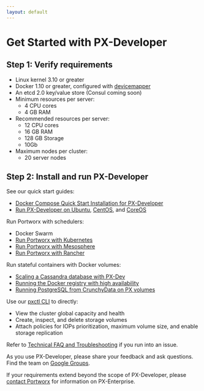 ```yaml
---
layout: default
---
```

# Get Started with PX-Developer

## Step 1: Verify requirements

* Linux kernel 3.10 or greater
* Docker 1.10 or greater, configured with [devicemapper](https://docs.docker.com/engine/userguide/storagedriver/device-mapper-driver/#/configure-docker-with-devicemapper)
* An etcd 2.0 key/value store (Consul coming soon)
* Minimum resources per server:
  * 4 CPU cores
  * 4 GB RAM
* Recommended resources per server:
  * 12 CPU cores
  * 16 GB RAM
  * 128 GB Storage
  * 10Gb
* Maximum nodes per cluster:
  * 20 server nodes

## Step 2: Install and run PX-Developer

See our quick start guides:

* [Docker Compose Quick Start Installation for PX-Developer](https://github.com/portworx/px-dev/blob/master/install_with_compose.md)
* [Run PX-Developer on Ubuntu](https://github.com/portworx/px-dev/blob/master/install_run_ubuntu.md), [CentOS](https://github.com/portworx/px-dev/blob/master/install_run_rhel.md), and [CoreOS](https://github.com/portworx/px-dev/blob/master/install_run_coreos.md)

Run Portworx with schedulers:

* Docker Swarm
* [Run Portworx with Kubernetes](https://github.com/portworx/px-dev/blob/master/install_with_k8s.md)
* [Run Portworx with Mesosphere](https://github.com/portworx/px-dev/blob/master/install_with_mesosphere.md)
* [Run Portworx with Rancher](https://github.com/portworx/px-dev/blob/master/run_with_rancher.md)

Run stateful containers with Docker volumes:

* [Scaling a Cassandra database with PX-Dev](cassandra.md)
* [Running the Docker registry with high availability](./blob/master/px-dev/examples/registry.md)
* [Running PostgreSQL from CrunchyData on PX volumes]()

Use our [pxctl CLI](https://github.com/portworx/px-dev/blob/master/cli_reference.md) to directly:

* View the cluster global capacity and health
* Create, inspect, and delete storage volumes
* Attach policies for IOPs prioritization, maximum volume size, and enable storage replication

Refer to [Technical FAQ and Troubleshooting](https://github.com/portworx/px-dev/blob/master/faq.md) if you run into an issue.

As you use PX-Developer, please share your feedback and ask questions. Find the team on [Google Groups](https://groups.google.com/forum/#!forum/portworx).

If your requirements extend beyond the scope of PX-Developer, please [contact Portworx](http://portworx.com/contact-us/) for information on PX-Enterprise.
